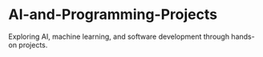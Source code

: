 # AI-and-Programming-Projects
Exploring AI, machine learning, and software development through hands-on projects.
